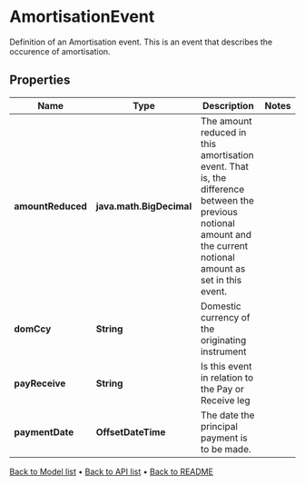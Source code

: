 

# AmortisationEvent

Definition of an Amortisation event. This is an event that describes the occurence of amortisation.

## Properties

| Name | Type | Description | Notes |
|------------ | ------------- | ------------- | -------------|
|**amountReduced** | **java.math.BigDecimal** | The amount reduced in this amortisation event. That is, the difference between the previous notional amount and the current notional amount as set in this event. |  |
|**domCcy** | **String** | Domestic currency of the originating instrument |  |
|**payReceive** | **String** | Is this event in relation to the Pay or Receive leg |  |
|**paymentDate** | **OffsetDateTime** | The date the principal payment is to be made. |  |



[Back to Model list](../README.md#documentation-for-models) &#8226; [Back to API list](../README.md#documentation-for-api-endpoints) &#8226; [Back to README](../README.md)


